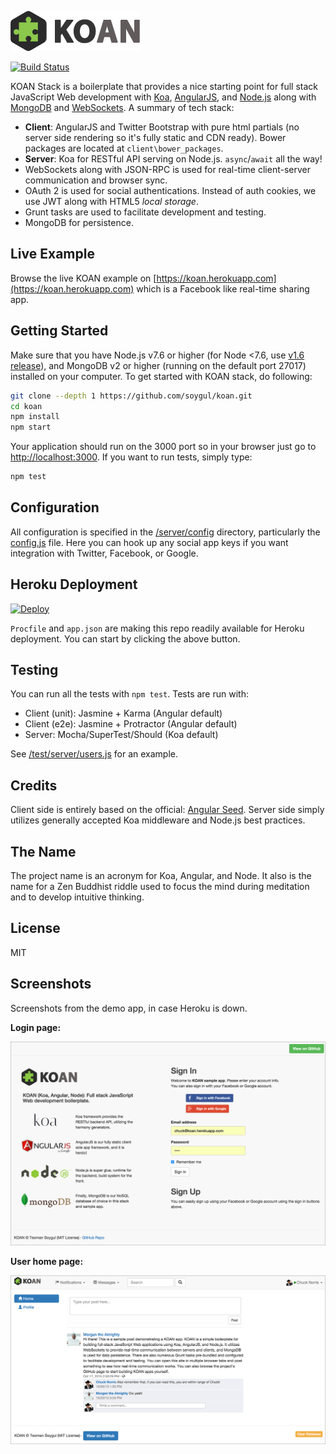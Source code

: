 [![KOAN](/client/images/koan.png)](https://koan.herokuapp.com)

[![Build Status](https://travis-ci.org/soygul/koan.svg?branch=master)](https://travis-ci.org/soygul/koan)

KOAN Stack is a boilerplate that provides a nice starting point for full stack JavaScript Web development with [Koa](https://github.com/koajs/koa), [AngularJS](http://angularjs.org/), and [Node.js](http://www.nodejs.org/) along with [MongoDB](https://www.mongodb.org/) and [WebSockets](https://developer.mozilla.org/en/docs/WebSockets). A summary of tech stack:
* **Client**: AngularJS and Twitter Bootstrap with pure html partials (no server side rendering so it's fully static and CDN ready). Bower packages are located at `client\bower_packages`.
* **Server**: Koa for RESTful API serving on Node.js. `async`/`await` all the way!
* WebSockets along with JSON-RPC is used for real-time client-server communication and browser sync.
* OAuth 2 is used for social authentications. Instead of auth cookies, we use JWT along with HTML5 *local storage*.
* Grunt tasks are used to facilitate development and testing.
* MongoDB for persistence.

## Live Example
Browse the live KOAN example on [https://koan.herokuapp.com](https://koan.herokuapp.com) which is a Facebook like real-time sharing app.

## Getting Started
Make sure that you have Node.js v7.6 or higher (for Node <7.6, use [v1.6 release](https://github.com/soygul/koan/releases/tag/v1.6)), and MongoDB v2 or higher (running on the default port 27017) installed on your computer. To get started with KOAN stack, do following:

```bash
git clone --depth 1 https://github.com/soygul/koan.git
cd koan
npm install
npm start
```

Your application should run on the 3000 port so in your browser just go to [http://localhost:3000](http://localhost:3000). If you want to run tests, simply type:

```bash
npm test
```

## Configuration
All configuration is specified in the [/server/config](/server/config/) directory, particularly the [config.js](/server/config/config.js) file. Here you can hook up any social app keys if you want integration with Twitter, Facebook, or Google.

## Heroku Deployment
[![Deploy](https://www.herokucdn.com/deploy/button.svg)](https://heroku.com/deploy)

`Procfile` and `app.json` are making this repo readily available for Heroku deployment. You can start by clicking the above button.

## Testing
You can run all the tests with `npm test`. Tests are run with:
* Client (unit): Jasmine + Karma (Angular default)
* Client (e2e): Jasmine + Protractor (Angular default)
* Server: Mocha/SuperTest/Should (Koa default)

See [/test/server/users.js](/test/server/users.js) for an example.

## Credits
Client side is entirely based on the official: [Angular Seed](https://github.com/angular/angular-seed). Server side simply utilizes generally accepted Koa middleware and Node.js best practices.

## The Name
The project name is an acronym for Koa, Angular, and Node. It also is the name for a Zen Buddhist riddle used to focus the mind during meditation and to develop intuitive thinking.

## License
MIT

## Screenshots
Screenshots from the demo app, in case Heroku is down.

**Login page:**

![Login Page](/client/images/scrshot_login.png)

**User home page:**

![Home Page](/client/images/scrshot_home.png)
